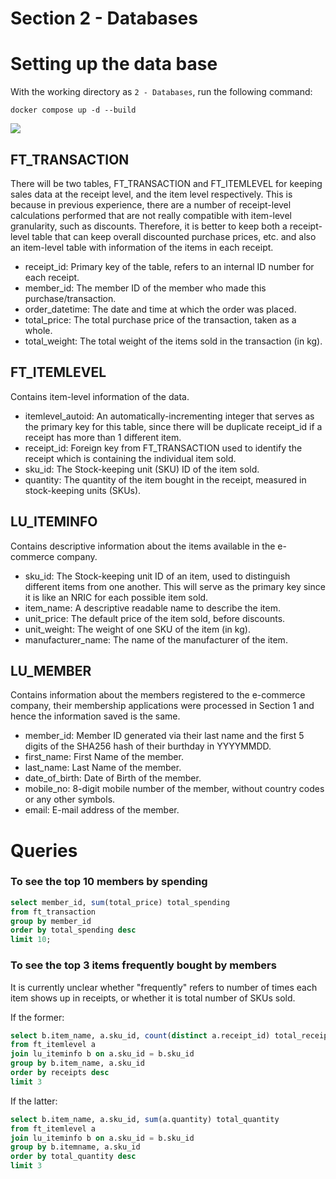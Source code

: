 # Section 2 - Databases

# Setting up the data base

With the working directory as `2 - Databases`, run the following command:

```docker compose up -d --build```

![](schema.png)

## FT_TRANSACTION

There will be two tables, FT_TRANSACTION and FT_ITEMLEVEL for keeping sales data at the receipt level, and the item level respectively. This is because in previous experience, there are a number of receipt-level calculations performed that are not really compatible with item-level granularity, such as discounts. Therefore, it is better to keep both a receipt-level table that can keep overall discounted purchase prices, etc. and also an item-level table with information of the items in each receipt.

* receipt_id: Primary key of the table, refers to an internal ID number for each receipt.
* member_id: The member ID of the member who made this purchase/transaction. 
* order_datetime: The date and time at which the order was placed.
* total_price: The total purchase price of the transaction, taken as a whole.
* total_weight: The total weight of the items sold in the transaction (in kg).

## FT_ITEMLEVEL

Contains item-level information of the data.

* itemlevel_autoid: An automatically-incrementing integer that serves as the primary key for this table, since there will be duplicate receipt_id if a receipt has more than 1 different item.
* receipt_id: Foreign key from FT_TRANSACTION used to identify the receipt which is containing the individual item sold.
* sku_id: The Stock-keeping unit (SKU) ID of the item sold.
* quantity: The quantity of the item bought in the receipt, measured in stock-keeping units (SKUs).

## LU_ITEMINFO

Contains descriptive information about the items available in the e-commerce company.

* sku_id: The Stock-keeping unit ID of an item, used to distinguish different items from one another. This will serve as the primary key since it is like an NRIC for each possible item sold.
* item_name: A descriptive readable name to describe the item.
* unit_price: The default price of the item sold, before discounts.
* unit_weight: The weight of one SKU of the item (in kg).
* manufacturer_name: The name of the manufacturer of the item.

## LU_MEMBER

Contains information about the members registered to the e-commerce company, their membership applications were processed in Section 1 and hence the information saved is the same.

* member_id: Member ID generated via their last name and the first 5 digits of the SHA256 hash of their burthday in YYYYMMDD.
* first_name: First Name of the member.
* last_name: Last Name of the member.
* date_of_birth: Date of Birth of the member.
* mobile_no: 8-digit mobile number of the member, without country codes or any other symbols.
* email: E-mail address of the member.

# Queries

### To see the top 10 members by spending

```sql
select member_id, sum(total_price) total_spending 
from ft_transaction 
group by member_id 
order by total_spending desc 
limit 10;
```

### To see the top 3 items frequently bought by members

It is currently unclear whether "frequently" refers to number of times each item shows up in receipts, or whether it is total number of SKUs sold.

If the former:

```sql
select b.item_name, a.sku_id, count(distinct a.receipt_id) total_receipts 
from ft_itemlevel a 
join lu_iteminfo b on a.sku_id = b.sku_id
group by b.item_name, a.sku_id
order by receipts desc 
limit 3
```

If the latter:

```sql
select b.item_name, a.sku_id, sum(a.quantity) total_quantity 
from ft_itemlevel a 
join lu_iteminfo b on a.sku_id = b.sku_id 
group by b.itemname, a.sku_id
order by total_quantity desc 
limit 3
```